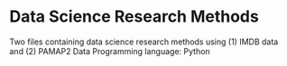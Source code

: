 # Data Science Research Methods

Two files containing data science research methods using (1) IMDB data and (2) PAMAP2 Data
Programming language: Python
